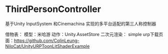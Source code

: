 # ThirdPersonController
基于Unity InputSystem 和Cinemachina 实现的多平台适配的第三人称控制器

借物表：
模型：米哈游
动作：Unity.AssetStore
二次元渲染：
simple urp下载页面：https://github.com/ColinLeung-NiloCat/UnityURPToonLitShaderExample

